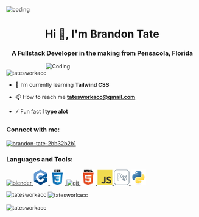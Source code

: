 ![coding](https://github.com/user-attachments/assets/80ad2b1e-a8a7-4fd0-a07f-251548d55b02)


<h1 align="center">Hi 👋, I'm Brandon Tate</h1>
<h3 align="center">A Fullstack Developer in the making from Pensacola, Florida</h3>
<img align="right" alt="Coding" width="400"  src="https://media1.tenor.com/m/GOj9ZF_-ZOcAAAAC/cat.gif">

<p align="left"> <img src="https://komarev.com/ghpvc/?username=tatesworkacc&label=Profile%20views&color=0e75b6&style=flat" alt="tatesworkacc" /> </p>


- 🌱 I’m currently learning **Tailwind CSS**

- 📫 How to reach me **tatesworkacc@gmail.com**

- ⚡ Fun fact **I type alot**

<h3 align="left">Connect with me:</h3>
<p align="left">
<a href="https://linkedin.com/in/brandon-tate-2bb32b2b1" target="blank"><img align="center" src="https://raw.githubusercontent.com/rahuldkjain/github-profile-readme-generator/master/src/images/icons/Social/linked-in-alt.svg" alt="brandon-tate-2bb32b2b1" height="30" width="40" /></a>
</p>

<h3 align="left">Languages and Tools:</h3>
<p align="left"> <a href="https://www.blender.org/" target="_blank" rel="noreferrer"> <img src="https://download.blender.org/branding/community/blender_community_badge_white.svg" alt="blender" width="40" height="40"/> </a> <a href="https://www.w3schools.com/cpp/" target="_blank" rel="noreferrer"> <img src="https://raw.githubusercontent.com/devicons/devicon/master/icons/cplusplus/cplusplus-original.svg" alt="cplusplus" width="40" height="40"/> </a> <a href="https://www.w3schools.com/css/" target="_blank" rel="noreferrer"> <img src="https://raw.githubusercontent.com/devicons/devicon/master/icons/css3/css3-original-wordmark.svg" alt="css3" width="40" height="40"/> </a> <a href="https://git-scm.com/" target="_blank" rel="noreferrer"> <img src="https://www.vectorlogo.zone/logos/git-scm/git-scm-icon.svg" alt="git" width="40" height="40"/> </a> <a href="https://www.w3.org/html/" target="_blank" rel="noreferrer"> <img src="https://raw.githubusercontent.com/devicons/devicon/master/icons/html5/html5-original-wordmark.svg" alt="html5" width="40" height="40"/> </a> <a href="https://developer.mozilla.org/en-US/docs/Web/JavaScript" target="_blank" rel="noreferrer"> <img src="https://raw.githubusercontent.com/devicons/devicon/master/icons/javascript/javascript-original.svg" alt="javascript" width="40" height="40"/> </a> <a href="https://www.photoshop.com/en" target="_blank" rel="noreferrer"> <img src="https://raw.githubusercontent.com/devicons/devicon/master/icons/photoshop/photoshop-line.svg" alt="photoshop" width="40" height="40"/> </a> <a href="https://www.python.org" target="_blank" rel="noreferrer"> <img src="https://raw.githubusercontent.com/devicons/devicon/master/icons/python/python-original.svg" alt="python" width="40" height="40"/> </a> </p>

<p><img align="left" src="https://github-readme-stats.vercel.app/api/top-langs?username=tatesworkacc&show_icons=true&locale=en&layout=compact" alt="tatesworkacc" /></p>  

<p>&nbsp;<img align="center" src="https://github-readme-stats.vercel.app/api?username=tatesworkacc&show_icons=true&locale=en" alt="tatesworkacc" /></p>

<p><img align="center" src="https://github-readme-streak-stats.herokuapp.com/?user=tatesworkacc&" alt="tatesworkacc" /></p>
